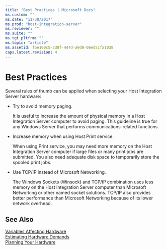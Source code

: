 ```yaml
---
title: "Best Practices | Microsoft Docs"
ms.custom: ""
ms.date: "11/30/2017"
ms.prod: "host-integration-server"
ms.reviewer: ""
ms.suite: ""
ms.tgt_pltfrm: ""
ms.topic: "article"
ms.assetid: fbe100c5-338f-447d-a9d0-06ed51fa1038
caps.latest.revision: 4
---
```

# Best Practices
Several rules of thumb can be applied when selecting your Host Integration Server hardware:  
  
-   Try to avoid memory paging.  
  
     It is useful to increase the amount of physical memory in a Host Integration Server computer to avoid paging. This guideline is true for any Windows Server that performs communications-related functions.  
  
-   Increase memory when using Host Print service.  
  
     When using Print service, you may need more memory on the Host Integration Server computer if large files or many print jobs are submitted. You also need adequate disk space to temporarily store the spooled print jobs.  
  
-   Use TCP/IP instead of Microsoft Networking.  
  
     The Windows Sockets (Winsock) and TCP/IP combination uses less memory on the Host Integration Server computer than Microsoft Networking or other named socket solutions. TCP/IP also provides better performance than Microsoft Networking because of its lower network overhead.  
  
## See Also  
 [Variables Affecting Hardware](../core/variables-affecting-hardware.md)   
 [Estimating Hardware Demands](../core/estimating-hardware-demands.md)   
 [Planning Your Hardware](../core/planning-your-hardware1.md)